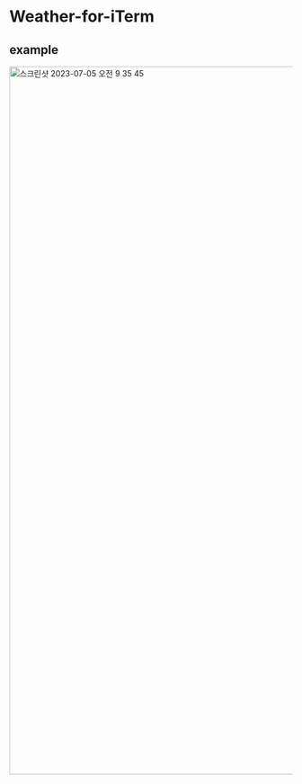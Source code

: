# Weather-for-iTerm
## example
<img width="1260" alt="스크린샷 2023-07-05 오전 9 35 45" src="https://github.com/JaeJunday/Weather-for-iTerm/assets/109643814/2a6c7a95-02b8-47e7-ade5-9f2cf31b8d6e">

